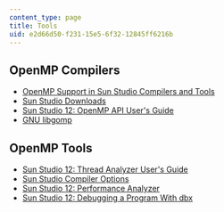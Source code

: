 ```yaml
---
content_type: page
title: Tools
uid: e2d66d50-f231-15e5-6f32-12845ff6216b
---
```


OpenMP Compilers
----------------

*   [OpenMP Support in Sun Studio Compilers and Tools](http://developers.sun.com/solaris/articles/studio_openmp.html)
*   [Sun Studio Downloads](http://developers.sun.com/sunstudio/downloads/index.jsp)
*   [Sun Studio 12: OpenMP API User's Guide](http://docs.sun.com/app/docs/doc/819-5270)
*   [GNU libgomp](http://gcc.gnu.org/onlinedocs/libgomp/)

OpenMP Tools
------------

*   [Sun Studio 12: Thread Analyzer User's Guide](https://docs.oracle.com/cd/E19205-01/820-0619/index.html)
*   [Sun Studio Compiler Options](https://docs.oracle.com/cd/E19205-01/820-3529/index.html)
*   [Sun Studio 12: Performance Analyzer](https://docs.oracle.com/cd/E19205-01/819-5264/)
*   [Sun Studio 12: Debugging a Program With dbx](http://docs.sun.com/app/docs/doc/819-5257)